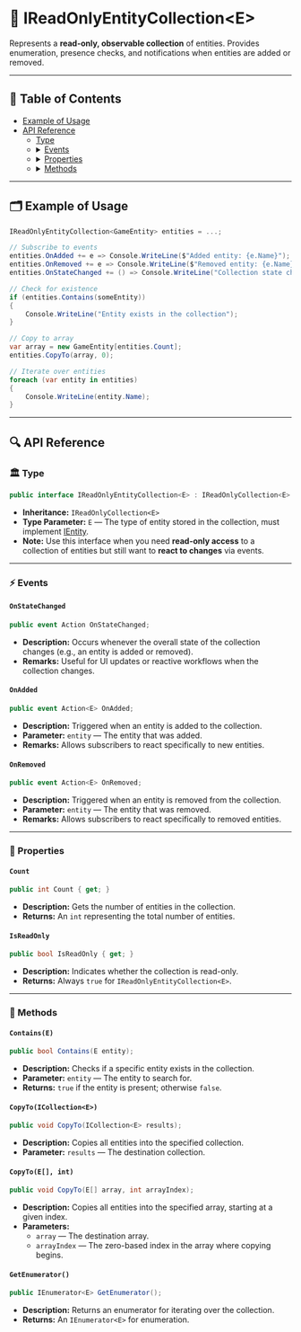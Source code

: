 # 🧩 IReadOnlyEntityCollection&lt;E&gt;

Represents a **read-only, observable collection** of entities. Provides enumeration, presence checks,
and notifications when entities are added or removed.

---

## 📑 Table of Contents

<ul>
  <li><a href="#-example-of-usage">Example of Usage</a></li>
  <li>
    <a href="#-api-reference">API Reference</a>
    <ul>
      <li><a href="#-type">Type</a></li>
      <li>
        <details>
          <summary><a href="#-events">Events</a></summary>
          <ul>
            <li><a href="#onstatechanged">OnStateChanged</a></li>
            <li><a href="#onadded">OnAdded</a></li>
            <li><a href="#onremoved">OnRemoved</a></li>
          </ul>
        </details>
      </li>
      <li>
        <details>
          <summary><a href="#-properties">Properties</a></summary>
          <ul>
            <li><a href="#count">Count</a></li>
            <li><a href="#isreadonly">IsReadOnly</a></li>
          </ul>
        </details>
      </li>
      <li>
        <details>
          <summary><a href="#-methods">Methods</a></summary>
          <ul>
            <li><a href="#containse">Contains(E)</a></li>
            <li><a href="#copytoicollectione">CopyTo(ICollection&lt;E&gt;)</a></li>
            <li><a href="#copytoe-int">CopyTo(E[], int)</a></li>
            <li><a href="#getenumerator">GetEnumerator()</a></li>
          </ul>
        </details>
      </li>
    </ul>
  </li>
</ul>



---

## 🗂 Example of Usage

```csharp
IReadOnlyEntityCollection<GameEntity> entities = ...;

// Subscribe to events
entities.OnAdded += e => Console.WriteLine($"Added entity: {e.Name}");
entities.OnRemoved += e => Console.WriteLine($"Removed entity: {e.Name}");
entities.OnStateChanged += () => Console.WriteLine("Collection state changed");

// Check for existence
if (entities.Contains(someEntity))
{
    Console.WriteLine("Entity exists in the collection");
}

// Copy to array
var array = new GameEntity[entities.Count];
entities.CopyTo(array, 0);

// Iterate over entities
foreach (var entity in entities)
{
    Console.WriteLine(entity.Name);
}
```

---

## 🔍 API Reference

### 🏛️ Type <div id="-type"></div>

```csharp
public interface IReadOnlyEntityCollection<E> : IReadOnlyCollection<E> where E : IEntity
```

- **Inheritance:** `IReadOnlyCollection<E>`
- **Type Parameter:** `E` — The type of entity stored in the collection, must
  implement [IEntity](../Entities/IEntity.md).
- **Note:** Use this interface when you need **read-only access** to a collection of entities but still want to **react
  to changes** via events.

---

### ⚡ Events

#### `OnStateChanged`

```csharp
public event Action OnStateChanged;
```

- **Description:** Occurs whenever the overall state of the collection changes (e.g., an entity is added or removed).
- **Remarks:** Useful for UI updates or reactive workflows when the collection changes.

#### `OnAdded`

```csharp
public event Action<E> OnAdded;
```

- **Description:** Triggered when an entity is added to the collection.
- **Parameter:** `entity` — The entity that was added.
- **Remarks:** Allows subscribers to react specifically to new entities.

#### `OnRemoved`

```csharp
public event Action<E> OnRemoved;
```

- **Description:** Triggered when an entity is removed from the collection.
- **Parameter:** `entity` — The entity that was removed.
- **Remarks:** Allows subscribers to react specifically to removed entities.

---

### 🔑 Properties

#### `Count`

```csharp
public int Count { get; }
```

- **Description:** Gets the number of entities in the collection.
- **Returns:** An `int` representing the total number of entities.

#### `IsReadOnly`

```csharp
public bool IsReadOnly { get; }
```

- **Description:** Indicates whether the collection is read-only.
- **Returns:** Always `true` for `IReadOnlyEntityCollection<E>`.

---

### 🏹 Methods

#### `Contains(E)`

```csharp
public bool Contains(E entity);
```

- **Description:** Checks if a specific entity exists in the collection.
- **Parameter:** `entity` — The entity to search for.
- **Returns:** `true` if the entity is present; otherwise `false`.

#### `CopyTo(ICollection<E>)`

```csharp
public void CopyTo(ICollection<E> results);
```

- **Description:** Copies all entities into the specified collection.
- **Parameter:** `results` — The destination collection.

#### `CopyTo(E[], int)`

```csharp
public void CopyTo(E[] array, int arrayIndex);
```

- **Description:** Copies all entities into the specified array, starting at a given index.
- **Parameters:**
    - `array` — The destination array.
    - `arrayIndex` — The zero-based index in the array where copying begins.

#### `GetEnumerator()`

```csharp
public IEnumerator<E> GetEnumerator();
```

- **Description:** Returns an enumerator for iterating over the collection.
- **Returns:** An `IEnumerator<E>` for enumeration.